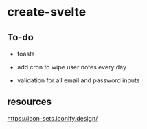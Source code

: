 # create-svelte

## To-do

- toasts
- add cron to wipe user notes every day

- validation for all email and password inputs

## resources

https://icon-sets.iconify.design/

 
